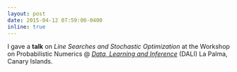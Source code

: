 ```yaml
---
layout: post
date: 2015-04-12 07:59:00-0400
inline: true
---
```


I gave a **talk** on *Line Searches and Stochastic Optimization* at the Workshop on Probabilistic Numerics 
@ [*Data, Learning and Inference*](http://dalimeeting.org/dali2015/) (DALI) La Palma, Canary Islands. 
